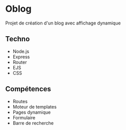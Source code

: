 # Oblog
Projet de création d'un blog avec affichage dynamique

## Techno
- Node.js
- Express
- Router
- EJS
- CSS

## Compétences
- Routes
- Moteur de templates
- Pages dynamique
- Formulaire
- Barre de recherche

